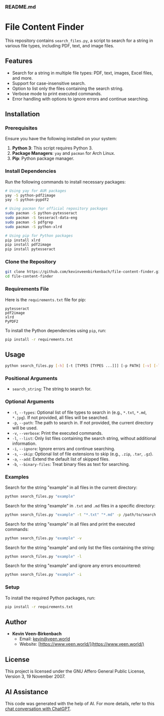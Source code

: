 ### README.md

# File Content Finder

This repository contains `search_files.py`, a script to search for a string in various file types, including PDF, text, and image files.

## Features

- Search for a string in multiple file types: PDF, text, images, Excel files, and more.
- Support for case-insensitive search.
- Option to list only the files containing the search string.
- Verbose mode to print executed commands.
- Error handling with options to ignore errors and continue searching.

## Installation

### Prerequisites

Ensure you have the following installed on your system:

1. **Python 3**: This script requires Python 3.
2. **Package Managers**: `yay` and `pacman` for Arch Linux.
3. **Pip**: Python package manager.

### Install Dependencies

Run the following commands to install necessary packages:

```bash
# Using yay for AUR packages
yay -S python-pdf2image
yay -S python-pypdf2

# Using pacman for official repository packages
sudo pacman -S python-pytesseract
sudo pacman -S tesseract-data-eng
sudo pacman -S pdfgrep
sudo pacman -S python-xlrd

# Using pip for Python packages
pip install xlrd
pip install pdf2image
pip install pytesseract
```

### Clone the Repository

```bash
git clone https://github.com/kevinveenbirkenbach/file-content-finder.git
cd file-content-finder
```

### Requirements File

Here is the `requirements.txt` file for pip:

```text
pytesseract
pdf2image
xlrd
PyPDF2
```

To install the Python dependencies using `pip`, run:

```bash
pip install -r requirements.txt
```

## Usage

```bash
python search_files.py [-h] [-t [TYPES [TYPES ...]]] [-p PATH] [-v] [-l] [-i] [-s [SKIP [SKIP ...]]] [-a] [-b] search_string
```

### Positional Arguments

- `search_string`: The string to search for.

### Optional Arguments

- `-t`, `--types`: Optional list of file types to search in (e.g., `*.txt`, `*.md`, `*.jpg`). If not provided, all files will be searched.
- `-p`, `--path`: The path to search in. If not provided, the current directory will be used.
- `-v`, `--verbose`: Print the executed commands.
- `-l`, `--list`: Only list files containing the search string, without additional information.
- `-i`, `--ignore`: Ignore errors and continue searching.
- `-s`, `--skip`: Optional list of file extensions to skip (e.g., `.zip`, `.tar`, `.gz`).
- `-a`, `--add`: Extend the default list of skipped files.
- `-b`, `--binary-files`: Treat binary files as text for searching.

### Examples

Search for the string "example" in all files in the current directory:

```bash
python search_files.py "example"
```

Search for the string "example" in `.txt` and `.md` files in a specific directory:

```bash
python search_files.py "example" -t "*.txt" "*.md" -p /path/to/search
```

Search for the string "example" in all files and print the executed commands:

```bash
python search_files.py "example" -v
```

Search for the string "example" and only list the files containing the string:

```bash
python search_files.py "example" -l
```

Search for the string "example" and ignore any errors encountered:

```bash
python search_files.py "example" -i
```

### Setup

To install the required Python packages, run:

```bash
pip install -r requirements.txt
```

## Author

- **Kevin Veen-Birkenbach**
  - Email: kevin@veen.world
  - Website: [https://www.veen.world/](https://www.veen.world/)

## License

This project is licensed under the GNU Affero General Public License, Version 3, 19 November 2007.

## AI Assistance

This code was generated with the help of AI. For more details, refer to this [chat conversation with ChatGPT](https://chatgpt.com/share/7eae44ac-d4c0-4978-9e8e-bfa85dcc4b75).

